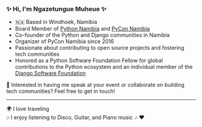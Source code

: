 ### ✨ Hi, I'm Ngazetungue Muheue ✨

- 🇳🇦 Based in Windhoek, Namibia  
- Board Member of [Python Namibia](http://www.pythonnamibia.org/) and [PyCon Namibia](https://na.pycon.org/)  
- Co-founder of the Python and Django communities in Namibia  
- Organizer of PyCon Namibia since 2016  
- Passionate about contributing to open source projects and fostering tech communities  
- Honored as a Python Software Foundation Fellow for global contributions to the Python ecosystem and an individual member of the [Django Software Foundation](https://www.djangoproject.com/foundation/)

🎤 Interested in having me speak at your event or collaborate on building tech communities? Feel free to get in touch!

---

🌍 I love traveling  
🎶 I enjoy listening to Disco, Guitar, and Piano music 🎶 ❤️  
